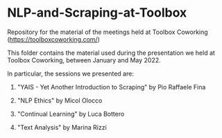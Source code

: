 # NLP-and-Scraping-at-Toolbox
Repository for the material of the meetings held at Toolbox Coworking (https://toolboxcoworking.com/)


This folder contains the material used during the presentation we held at Toolbox Coworking, between January and May 2022.

In particular, the sessions we presented are:

1) "YAIS - Yet Another Introduction to Scraping" by Pio Raffaele Fina

2) "NLP Ethics" by Micol Olocco

3) "Continual Learning" by Luca Bottero

4) "Text Analysis" by Marina Rizzi
